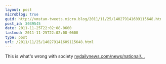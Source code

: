 ```yaml
---
layout: post
microblog: true
guid: http://vmstan-tweets.micro.blog/2011/11/25/140279141609115648.html
post_id: 3039545
date: 2011-11-25T22:02:08-0600
lastmod: 2011-11-25T22:02:08-0600
type: post
url: /2011/11/25/140279141609115648.html
---
```

This is what's wrong with society <a href="http://www.nydailynews.com/news/national/black-friday-madness-shopper-pepper-sprays-crowd-deal-a-wal-mart-shootings-ca-sc-article-1.982565">nydailynews.com/news/national/…</a>

